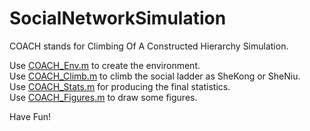 # SocialNetworkSimulation

COACH stands for Climbing Of A Constructed Hierarchy Simulation.

Use [COACH_Env.m](COACH_Env.m) to create the environment.<br />
Use [COACH_Climb.m](COACH_Climb.m) to climb the social ladder as SheKong or SheNiu.<br />
Use [COACH_Stats.m](COACH_Stats.m) for producing the final statistics.<br />
Use [COACH_Figures.m](COACH_Figures.m) to draw some figures.<br />

Have Fun!
